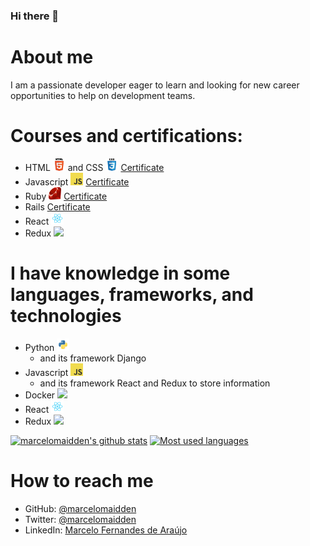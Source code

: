 ### Hi there 👋

<!--
**marcelomaidden/marcelomaidden** is a ✨ _special_ ✨ repository because its `README.md` (this file) appears on your GitHub profile.

Here are some ideas to get you started:

- 🔭 I’m currently working on ...
- 🌱 I’m currently learning ...
- 👯 I’m looking to collaborate on ...
- 🤔 I’m looking for help with ...
- 💬 Ask me about ...
- 📫 How to reach me: ...
- 😄 Pronouns: ...
- ⚡ Fun fact: ...
-->
# About me
I am a passionate developer eager to learn and looking for new career opportunities to help on development teams.

# Courses and certifications:
* HTML <img height="20" src="https://raw.githubusercontent.com/github/explore/80688e429a7d4ef2fca1e82350fe8e3517d3494d/topics/html/html.png"> 
and CSS <img height="20" src="https://raw.githubusercontent.com/github/explore/80688e429a7d4ef2fca1e82350fe8e3517d3494d/topics/css/css.png">
[Certificate](https://www.credential.net/ae40e755-6ab1-49bb-ab91-44367167fa53)
* Javascript <img height="20" src="https://raw.githubusercontent.com/github/explore/80688e429a7d4ef2fca1e82350fe8e3517d3494d/topics/javascript/javascript.png"> [Certificate](https://www.credential.net/819d08ee-77b5-4a8c-8abd-6d375ed70629)
* Ruby <img height="20" src="https://raw.githubusercontent.com/github/explore/80688e429a7d4ef2fca1e82350fe8e3517d3494d/topics/ruby/ruby.png">
[Certificate](https://www.credential.net/1d370b79-c995-4d4b-b2b5-4664d9d89c12#gs.od5qxe)
* Rails [Certificate](https://www.credential.net/a40ab04f-b00a-4ba2-9919-4e032be54eb0#gs.od5l82)
* React <img height="20" src="https://raw.githubusercontent.com/github/explore/80688e429a7d4ef2fca1e82350fe8e3517d3494d/topics/react/react.png">
* Redux <img height="20" src="https://raw.githubusercontent.com/reduxjs/redux/master/logo/logo.png">

# I have knowledge in some languages, frameworks, and technologies 
* Python <img height="20" src="https://raw.githubusercontent.com/github/explore/80688e429a7d4ef2fca1e82350fe8e3517d3494d/topics/python/python.png">
    * and its framework Django
* Javascript <img height="20" src="https://raw.githubusercontent.com/github/explore/80688e429a7d4ef2fca1e82350fe8e3517d3494d/topics/javascript/javascript.png">
    * and its framework React and Redux to store information
* Docker <img height="20" src="https://banner2.cleanpng.com/20180604/hyj/kisspng-docker-yaml-github-repository-compos-5b14dcb9392900.5680028715280938812341.jpg" />
* React <img height="20" src="https://raw.githubusercontent.com/github/explore/80688e429a7d4ef2fca1e82350fe8e3517d3494d/topics/react/react.png">
* Redux <img height="20" src="https://raw.githubusercontent.com/reduxjs/redux/master/logo/logo.png">

[![marcelomaidden's github stats](https://github-readme-stats.vercel.app/api?username=marcelomaidden)](https://github.com/marcelomaidden/github-readme-stats)
[![Most used languages](https://github-readme-stats.vercel.app/api/top-langs/?username=marcelomaidden&layout=compact)](https://github.com/marcelomaidden/github-readme-stats)
# How to reach me
- GitHub: [@marcelomaidden](https://github.com/marcelomaidden)
- Twitter: [@marcelomaidden](https://twitter.com/marcelomaidden)
- LinkedIn: [Marcelo Fernandes de Araújo](https://www.linkedin.com/in/marcelofernandesdearaujo)
